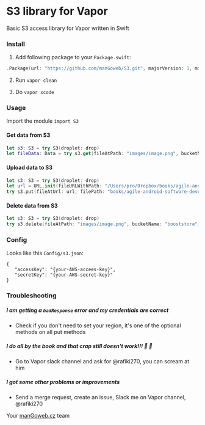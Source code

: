 # S3 library for Vapor
Basic S3 access library for Vapor written in Swift


### Install

1) Add following package to your ```Package.swift```:
``` Swift
.Package(url: "https://github.com/manGoweb/S3.git", majorVersion: 1, minor: 0)
```

2) Run ```vapor clean```

3) Do ```vapor xcode```

### Usage

Import the module ```import S3```

#### Get data from S3

``` Swift
let s3: S3 = try S3(droplet: drop)
let fileData: Data = try s3.get(fileAtPath: "images/image.png", bucketName: "booststore")
```

#### Upload data to S3

``` Swift
let s3: S3 = try S3(droplet: drop)
let url = URL.init(fileURLWithPath: "/Users/pro/Dropbox/books/agile-android-software-development.pdf")
try s3.put(fileAtUrl: url, filePath: "books/agile-android-software-development.pdf", bucketName: "booststore", accessControl: .publicRead)
```

#### Delete data from S3

``` Swift
let s3: S3 = try S3(droplet: drop)
try s3.delete(fileAtPath: "images/image.png", bucketName: "booststore")
```

### Config

Looks like this ```Config/s3.json```:
```
{
   "accessKey": "{your-AWS-accees-key}",
   "secretKey": "{your-AWS-secret-key}"
}
```

### Troubleshooting

##### I am getting a ```badResponse``` error and my credentials are correct
* Check if you don't need to set your region, it's one of the optional methods on all put methods

##### I do all by the book and that crap still doesn't work!!! 🐷 💩 
* Go to Vapor slack channel and ask for @rafiki270, you can scream at him

##### I got some other problems or improvements
* Send a merge request, create an issue, Slack me on Vapor channel, @rafiki270

Your [manGoweb.cz](http://www.mangoweb.cz/en) team
